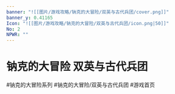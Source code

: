 ```yaml
---
banner: "![[图片/游戏攻略/钠克的大冒险/双英与古代兵团/cover.png]]"
banner_y: 0.41165
Icon: "![[图片/游戏攻略/钠克的大冒险/双英与古代兵团/icon.png|50]]"
No: 2
NPWR: ""
---
```

# 钠克的大冒险 双英与古代兵团


#钠克的大冒险系列 #钠克的大冒险/双英与古代兵团 #游戏首页 
